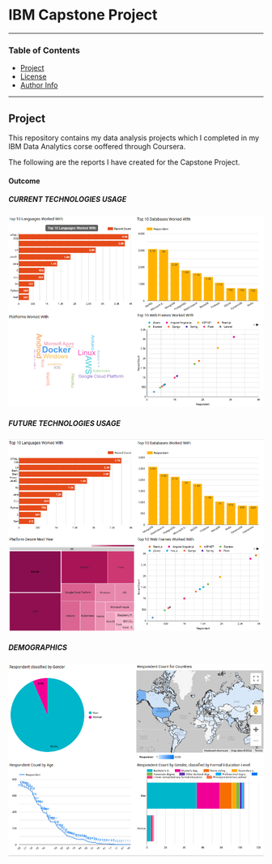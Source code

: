 # IBM Capstone Project

---

### Table of Contents

- [Project](#project)
- [License](#license)
- [Author Info](#author-info)

---

## Project

This repository contains my data analysis projects which I completed in my IBM Data Analytics corse ooffered through Coursera.

The following are the reports I have created for the Capstone Project.

#### Outcome

##### **CURRENT TECHNOLOGIES USAGE**
![Current Technologies Usage](/CurrentTechnologies.png)

##### **FUTURE TECHNOLOGIES USAGE**
![Future Technologies Usage](/FutureTechnologies.png)

##### **DEMOGRAPHICS**
![Demographics](/Demographics.png)